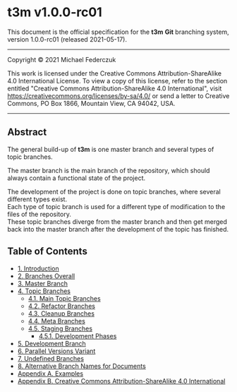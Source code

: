 # t3m v1.0.0-rc01 #

This document is the official specification for the **t3m** **Git** branching system,
version 1.0.0-rc01 (released 2021-05-17).

---

Copyright &copy; 2021 Michael Federczuk

This work is licensed under the Creative Commons Attribution-ShareAlike 4.0 International License.
To view a copy of this license, refer to the section entitled "Creative Commons Attribution-ShareAlike 4.0 International",
visit <https://creativecommons.org/licenses/by-sa/4.0/> or send a letter to
Creative Commons, PO Box 1866, Mountain View, CA 94042, USA.

---

## Abstract ##

The general build-up of **t3m** is one master branch and several types of topic branches.

The master branch is the main branch of the repository, which should always contain a functional state of the project.

The development of the project is done on topic branches, where several different types exist.  
Each type of topic branch is used for a different type of modification to the files of the repository.  
These topic branches diverge from the master branch and then get merged back into the master branch after the
development of the topic has finished.

## Table of Contents ##

* [1. Introduction](introduction.md)
* [2. Branches Overall](branches-overall.md)
* [3. Master Branch](master-branch.md)
* [4. Topic Branches](topic-branches.md)
  * [4.1. Main Topic Branches](topic-branches/main-topics.md)
  * [4.2. Refactor Branches](topic-branches/refactor.md)
  * [4.3. Cleanup Branches](topic-branches/cleanup.md)
  * [4.4. Meta Branches](topic-branches/meta.md)
  * [4.5. Staging Branches](topic-branches/staging.md)
    * [4.5.1. Development Phases](topic-branches/development-phases.md)
* [5. Development Branch](development-branch.md)
* [6. Parallel Versions Variant](parallel-versions-variant.md)
* [7. Undefined Branches](undefined-branches.md)
* [8. Alternative Branch Names for Documents](alternative-document-branch-names.md)
* [Appendix A. Examples](examples.md)
* [Appendix B. Creative Commons Attribution-ShareAlike 4.0 International](cc-by-sa-4.0.md)
